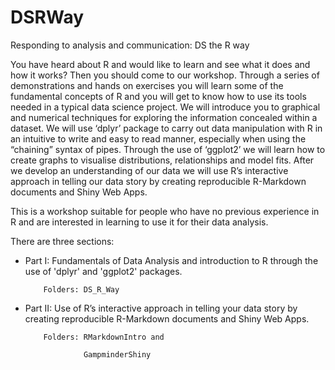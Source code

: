 # DSRWay
Responding to analysis and communication: DS the R way

You have heard about R and would like to learn and see what it does and how it works? Then you should come to our workshop. Through a series of demonstrations and hands on exercises you will learn some of the fundamental concepts of R and you will get to know how to use its tools needed in a typical data science project. We will introduce you to graphical and numerical techniques for exploring the information concealed within a dataset. We will use ‘dplyr’ package to carry out data manipulation with R in an intuitive to write and easy to read manner, especially when using the “chaining” syntax of pipes. Through the use of ‘ggplot2’ we will learn how to create graphs to visualise distributions, relationships and model fits. After we develop an understanding of our data we will use R’s interactive approach in telling our data story by creating reproducible R-Markdown documents and Shiny Web Apps. 

This is a workshop suitable for people who have no previous experience in R and are interested in learning to use it for their data analysis.

There are three sections:

- Part I: Fundamentals of Data Analysis and introduction to R through the use of 'dplyr' and 'ggplot2' packages.

          Folders: DS_R_Way
          
- Part II: Use of R’s interactive approach in telling your data story by creating reproducible R-Markdown documents and Shiny Web Apps.

          Folders: RMarkdownIntro and 
          
                   GampminderShiny 
